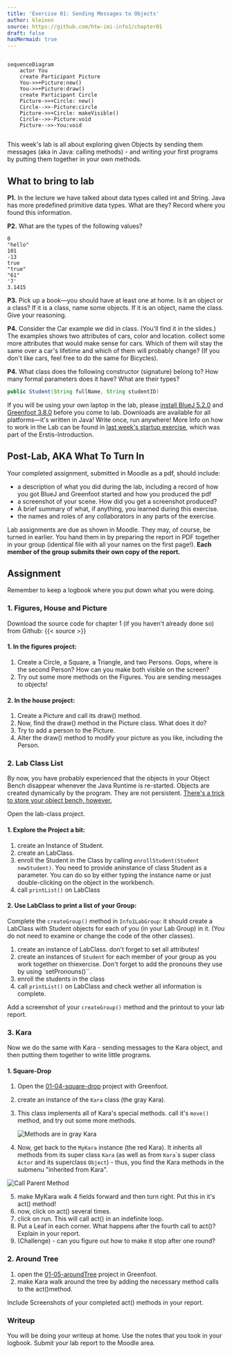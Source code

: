 ```yaml
---
title: 'Exercise 01: Sending Messages to Objects'
author: kleinen
source: https://github.com/htw-imi-info1/chapter01
draft: false
hasMermaid: true
---
```

```mermaid

sequenceDiagram
    actor You
    create Participant Picture
    You->>+Picture:new()
    You->>+Picture:draw()
    create Participant Circle
    Picture->>+Circle: new()
    Circle-->>-Picture:circle
    Picture->>+Circle: makeVisible()
    Circle-->>-Picture:void
    Picture-->>-You:void
    
```

This week's lab is all about exploring given Objects by sending them messages (aka in Java: calling methods) - 
and writing your first programs by putting them together in your own methods.
## What to bring to lab

**P1.** In the lecture we have talked about data types called int and String. Java has more predefined primitive data types. What are they? Record where you found this information.

**P2.** What are the types of the following values?

    0
    "hello"
    101
    -13
    true
    "true"
    "61"
    '7'
    3.1415

**P3.** Pick up a book—you should have at least one at home. Is it an object or a class? If it is a class, name some objects. If it is an object, name the class. Give your reasoning.

**P4.** Consider the Car example we did in class. (You'll find it in the slides.) The examples shows two attributes of cars, color and location.
collect some more attributes that would make sense for cars. Which of them will stay the same over a car's lifetime and which of them will probably change? (If you don't like cars, feel free to do the same for Bicycles).

**P4.** What class does the following constructor (signature) belong to? How many formal parameters does it have? What are their types?

```java
public Student(String fullName, String studentID)
```
If you will be using your own laptop in the lab, please [install BlueJ 5.2.0](https://www.bluej.org/) and [Greenfoot 3.8.0](https://www.greenfoot.org/download) before you come to lab. Downloads are available for all platforms—it's written in Java! Write once, run anywhere! 
More Info on how to work in the Lab can be found in [last week's startup exercise](../exercise-00), which was part of the Erstis-Introduction.

## Post-Lab, AKA  What To Turn In

Your completed assignment, submitted in Moodle as a pdf, should include:

- a description of what you did during the lab, including a record of how you got BlueJ and Greenfoot started and how you produced the pdf
- a screenshot of your scene. How did you get a screenshot produced?
- A brief summary of what, if anything, you learned during this exercise.
- the names and roles of any collaborators in any parts of the exercise.

Lab assignments are due as shown in Moodle. They may, of course, be turned in earlier. You hand them in by preparing the report in PDF together in your group (identical file with all your names on the first page!). 
**Each member of the group submits their own copy of the report.**

## Assignment

Remember to keep a logbook where you put down what you were doing.

### 1. Figures, House and Picture

Download the source code for chapter 1 (if you haven't already done so) from Github: {{< source >}} 

#### 1. In the figures project:
1. Create a Circle, a Square, a Triangle, and two Persons. 
   Oops, where is the second Person? How can you make both visible on the screen?
2. Try out some more methods on the Figures. You are sending messages to objects!


#### 2. In the house project:
1. Create a Picture and call its draw() method.
2. Now, find the draw() method in the Picture class. What does it do?
3. Try to add a person to the Picture.
4. Alter the draw() method to modify your picture as you like, including the Person. 


### 2. Lab Class List

By now, you have probably experienced that the objects in your Object Bench disappear whenever the Java Runtime is re-started.
Objects are created dynamically by the program. They are not persistent. [There's a trick to store your object bench, however.](/material/info1/save_object_bench/)

Open the lab-class project.

#### 1. Explore the Project a bit:
1. create an Instance of Student.
2. create an LabClass.
3. enroll the Student in the Class by calling `enrollStudent(Student newStudent)`. You need     to provide aninstance of class Student as a parameter. You can do so by either typing the 
instance name or just double-clicking on the object in the workbench.
4. call `printList()` on LabClass
#### 2. Use LabClass to print a list of your Group: 
Complete the `createGroup()` method in `Info1LabGroup`: it should create a LabClass with Student objects for each of you (in your Lab Group) in it. (You do not need to examine or change the code of the other classes). 
        
1. create an instance of LabClass. don't forget to set all attributes!
1. create an instances of `Student` for each member of your group as you work together on    thiexercise.     Don't forget to add the pronouns they use by using `setPronouns()``.
3. enroll the students in the class 
4. call `printList()` on LabClass and check wether all information is complete. 

Add a screenshot of your `createGroup()` method and the printout to your lab report. 
### 3. Kara

Now we do the same with Kara - sending messages to the Kara object, and then putting them together to write little programs.

#### 1. Square-Drop

1. Open the [01-04-square-drop](https://github.com/htw-imi-info1/chapter01/tree/main/kara/01-04-square-drop) project with Greenfoot.
2. create an instance of the `Kara` class (the gray Kara).
3. This class implements all of Kara's special methods. call it's `move()` method, and try out some more methods.

      ![Methods are in gray Kara](./grayKara.jpg)

 2. Now, get back to the `MyKara` instance (the red Kara). It inherits all methods from its super class `Kara` (as well as from `Kara`´s super class `Actor` and its superclass `Object`) - thus, you find the Kara methods in the submenu "inherited from Kara".
 
 ![Call Parent Method](./call-parent-method.jpg)

 5. make MyKara walk 4 fields forward and then turn right. Put this in it's act() method!
 6. now, click on act() several times.
 7. click on run. This will call act() in an indefinite loop.
 8. Put a Leaf in each corner. What happens after the fourth call to act()? Explain in your report.
 8. (Challenge) - can you figure out how to make it stop after one round? 

### 2. Around Tree

1. open the [01-05-aroundTree](https://github.com/htw-imi-info1/chapter01/tree/mainkara/01-05-aroundTree) project in Greenfoot.
2. make Kara walk around the tree by adding the necessary method calls to the act()method.

Include Screenshots of your completed act() methods in your report.


### Writeup

You will be doing your writeup at home. Use the notes that you took in your logbook. 
Submit your lab report to the Moodle area.